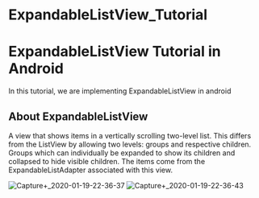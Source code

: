
# ExpandableListView_Tutorial
# ExpandableListView Tutorial in Android
In this tutorial, we are implementing ExpandableListView in android 

<p align = "justify">
<b><h2>About ExpandableListView</h2></b>
  
  A view that shows items in a vertically scrolling two-level list. This differs from the ListView by allowing two levels: groups and respective children. Groups which can individually be expanded to show its children and collapsed to hide visible children. The items come from the ExpandableListAdapter associated with this view.
</p>

![Capture+_2020-01-19-22-36-37](https://user-images.githubusercontent.com/46291836/72685339-46682500-3b0f-11ea-893e-60cb6f5955fe.png)
![Capture+_2020-01-19-22-36-43](https://user-images.githubusercontent.com/46291836/72685347-52ec7d80-3b0f-11ea-856f-f8d35de2c296.png)




